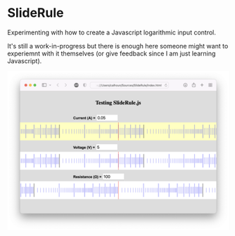 # SlideRule
Experimenting with how to create a Javascript logarithmic input control.

It's still a work-in-progress but there is enough here someone might want to experiemnt with it themselves (or give feedback since I am just learning Javascript).
<p align="center">
<img src="https://github.com/EngineersNeedArt/SlideRule/blob/c3ae4da72b40075a3245944707e43c853078a12d/documentation/screenshot.png" alt="SliderRule screenshot.">
</p>
